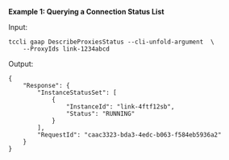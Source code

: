 **Example 1: Querying a Connection Status List**



Input: 

```
tccli gaap DescribeProxiesStatus --cli-unfold-argument  \
    --ProxyIds link-1234abcd
```

Output: 
```
{
    "Response": {
        "InstanceStatusSet": [
            {
                "InstanceId": "link-4ftf12sb",
                "Status": "RUNNING"
            }
        ],
        "RequestId": "caac3323-bda3-4edc-b063-f584eb5936a2"
    }
}
```

